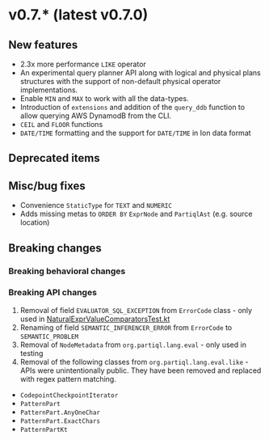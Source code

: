 # v0.7.* (latest v0.7.0)

## New features
* 2.3x more performance `LIKE` operator
* An experimental query planner API along with logical and physical plans structures with the support of non-default physical operator implementations.
* Enable `MIN` and `MAX` to work with all the data-types.
* Introduction of `extensions` and addition of the `query_ddb` function to allow querying AWS DynamodB from the CLI.
* `CEIL` and `FLOOR` functions
* `DATE/TIME` formatting and the support for `DATE/TIME` in Ion data format
## Deprecated items
## Misc/bug fixes
* Convenience `StaticType` for `TEXT` and `NUMERIC`
* Adds missing metas to `ORDER BY` `ExprNode` and `PartiqlAst` (e.g. source location)
## Breaking changes
### Breaking behavioral changes
### Breaking API changes
1. Removal of field `EVALUATOR_SQL_EXCEPTION` from `ErrorCode` class - only used in [NaturalExprValueComparatorsTest.kt](https://github.com/partiql/partiql-lang-kotlin/blob/v0.6.0-alpha/lang/test/org/partiql/lang/eval/NaturalExprValueComparatorsTest.kt#L301)
2. Renaming of field `SEMANTIC_INFERENCER_ERROR` from `ErrorCode` to `SEMANTIC_PROBLEM`
3. Removal of `NodeMetadata` from `org.partiql.lang.eval` - only used in testing
4. Removal of the following classes from `org.partiql.lang.eval.like` - APIs were unintentionally public. They have been removed and replaced with regex pattern matching.
* `CodepointCheckpointIterator`
* `PatternPart`
* `PatternPart.AnyOneChar`
* `PatternPart.ExactChars`
* `PatternPartKt`
